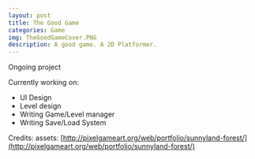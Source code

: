 ```yaml
---
layout: post
title: The Good Game
categories: Game
img: TheGoodGameCover.PNG  
description: A good game. A 2D Platformer.
---
```


Ongoing project

Currently working on:
* UI Design
* Level design
* Writing Game/Level manager
* Writing Save/Load System

Credits: assets: [http://pixelgameart.org/web/portfolio/sunnyland-forest/](http://pixelgameart.org/web/portfolio/sunnyland-forest/)
